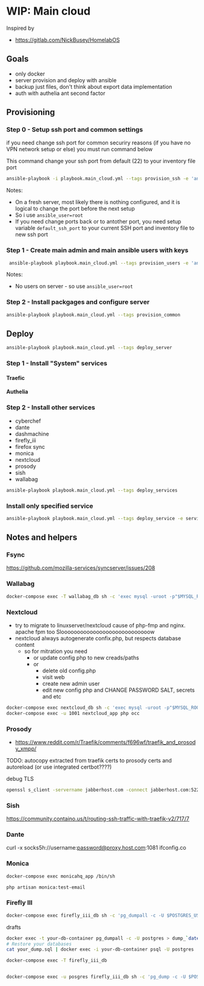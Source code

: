 # WIP: Main cloud

Inspired by

- <https://gitlab.com/NickBusey/HomelabOS>

## Goals

- only docker
- server provision and deploy with ansible
- backup just files, don't think about export data implementation
- auth with authelia ant second factor

## Provisioning

### Step 0 - Setup ssh port and common settings

if you need change ssh port for common securiry reasons (if you have no VPN network setup or else) you must run command below

This command change your ssh port from default (22) to your inventory file port

```bash
ansible-playbook -i playbook.main_cloud.yml --tags provision_ssh -e 'ansible_user=root'
```

Notes:

- On a fresh server, most likely there is nothing configured, and it is logical to change the port before the next setup
- So i use `ansible_user=root`
- If you need change ports back or to antother port, you need setup variable `default_ssh_port` to your current SSH port and inventory file to new ssh port

### Step 1 - Create main admin and main ansible users with keys

```bash
 ansible-playbook playbook.main_cloud.yml --tags provision_users -e 'ansible_user=root'
```

Notes:

- No users on server - so use `ansible_user=root`

### Step 2 - Install packgages and configure server

```bash
ansible-playbook playbook.main_cloud.yml --tags provision_common
```

## Deploy

```bash
ansible-playbook playbook.main_cloud.yml --tags deploy_server
```

### Step 1 - Install "System" services

#### Traefic

#### Authelia

### Step 2 - Install other services

- cyberchef
- dante
- dashmachine
- firefly_iii
- firefox sync
- monica
- nextcloud
- prosody
- sish
- wallabag

```bash
ansible-playbook playbook.main_cloud.yml --tags deploy_services
```

### Install only specified service

```bash
ansible-playbook playbook.main_cloud.yml --tags deploy_service -e service_item=prosody
```

## Notes and helpers

### Fsync

https://github.com/mozilla-services/syncserver/issues/208

### Wallabag

```bash
docker-compose exec -T wallabag_db sh -c 'exec mysql -uroot -p"$MYSQL_ROOT_PASSWORD"' < wallabag_dump.sql
```

### Nextcloud

- try to migrate to linuxserver/nextcloud cause of php-fmp and nginx. apache fpm too Sloooooooooooooooooooooooooooow
- nextcloud always autogenerate confix.php, but respects database content
  - so for mitration you need
    - or update config php to new creads/paths
    - or
      - delete old config.php
      - visit web
      - create new admin user
      - edit new config php and CHANGE PASSWORD SALT, secrets and etc

```bash
docker-compose exec nextcloud_db sh -c 'exec mysql -uroot -p"$MYSQL_ROOT_PASSWORD"'
docker-compose exec -u 1001 nextcloud_app php occ
```

### Prosody

- https://www.reddit.com/r/Traefik/comments/f696wf/traefik_and_prosody_xmpp/

TODO: autocopy extracted from traefik certs to prosody certs and autoreload (or use integrated certbot????)

debug TLS

```bash
openssl s_client -servername jabberhost.com -connect jabberhost.com:5222 -starttls xmpp -state -debug
```

### Sish

https://community.containo.us/t/routing-ssh-traffic-with-traefik-v2/717/7

### Dante

curl -x socks5h://username:password@proxy.host.com:1081 ifconfig.co

### Monica

```bash
docker-compose exec monicahq_app /bin/sh

php artisan monica:test-email
```

### Firefly III

```bash
docker-compose exec firefly_iii_db sh -c 'pg_dumpall -c -U $POSTGRES_USER' > dump_`date +%d-%m-%Y"_"%H_%M_%S`.sql
```

drafts

```bash
docker exec -t your-db-container pg_dumpall -c -U postgres > dump_`date +%d-%m-%Y"_"%H_%M_%S`.sql
# Restore your databases
cat your_dump.sql | docker exec -i your-db-container psql -U postgres

docker-compose exec -T firefly_iii_db 


docker-compose exec -u posgres firefly_iii_db sh -c 'pg_dump -c -U $POSTGRES_USER -p $POSTGRES_PASSWORD -l $POSTGRES_DB'
```